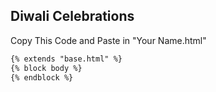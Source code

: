 ## Diwali Celebrations

Copy This Code and Paste in "Your Name.html"
```HTML
{% extends "base.html" %}
{% block body %}
{% endblock %}
```
